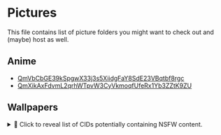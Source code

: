 # Pictures
This file contains list of picture folders you might want to check out and (maybe) host as well.

## Anime
* [QmVbCbGE39kSpgwX33j3s5XiidgFaY8SdE23VBqtbf8rgc](https://ipfs.io/ipfs/QmVbCbGE39kSpgwX33j3s5XiidgFaY8SdE23VBqtbf8rgc)
* ⁠[QmXikAxFdvmL2qrhWTpvW3CyVkmoqfUfeRx1Yb3ZZtK9ZU](https://ipfs.io/ipfs/QmXikAxFdvmL2qrhWTpvW3CyVkmoqfUfeRx1Yb3ZZtK9ZU)


## Wallpapers
<details>
  <summary>🔞 Click to reveal list of CIDs potentially containing NSFW content.</summary>
  <ul>
     <li><a href="https://ipfs.io/ipfs/QmNyAXN196k9BGsENbN64HCCQWDofEJAdWLrT8XQm2sDeQ">QmNyAXN196k9BGsENbN64HCCQWDofEJAdWLrT8XQm2sDeQ</a></li>
  </ul
</details>
